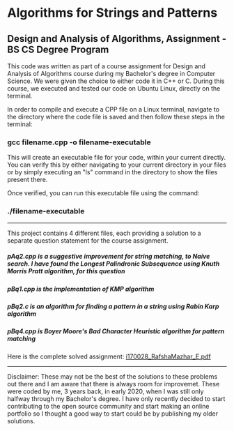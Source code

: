 # Algorithms for Strings and Patterns
## Design and Analysis of Algorithms, Assignment - BS CS Degree Program

This code was written as part of a course assignment for Design and Analysis of Algorithms course during my Bachelor's degree in Computer Science. We were given the choice to either code it in C++ or C. During this course, we executed and tested our code on Ubuntu Linux, directly on the terminal.

In order to compile and execute a CPP file on a Linux terminal, navigate to the directory where the code file is saved and then follow these steps in the terminal:

### gcc filename.cpp -o filename-executable

This will create an executable file for your code, within your current directly. You can verify this by either navigating to your current directory in your files or by simply executing an "ls" command in the directory to show the files present there. 

Once verified, you can run this executable file using the command:
### ./filename-executable

-------------------------------------------------------------------------------------------------------------------------------------------------------------------------

This project contains 4 different files, each providing a solution to a separate question statement for the course assignment.

##### pAq2.cpp is a suggestive improvement for string matching, to Naive search. I have found the Longest Palindronic Subsequence using Knuth Morris Pratt algorithm, for this question

##### pBq1.cpp is the implementation of KMP algorithm

##### pBq2.c is an algorithm for finding a pattern in a string using Rabin Karp algorithm

##### pBq4.cpp is Boyer Moore's Bad Character Heuristic algorithm for pattern matching

Here is the complete solved assignment:
[i170028_RafshaMazhar_E.pdf](https://github.com/byrafsha/algorithms-for-patterns/files/9791710/i170028_RafshaMazhar_E.1.pdf)

-------------------------------------------------------------------------------------------------------------------------------------------------------------------------

Disclaimer: These may not be the best of the solutions to these problems out there and I am aware that there is always room for improvemet. These were coded by me, 3 years back, in early 2020, when I was still only halfway through my Bachelor's degree. I have only recently decided to start contributing to the open source community and start making an online portfolio so I thought a good way to start could be by publishing my older solutions.
